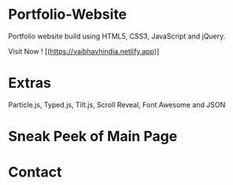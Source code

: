 # Portfolio-Website
Portfolio website build using HTML5, CSS3, JavaScript and jQuery.

Visit Now ! [(https://vaibhavhindia.netlify.app)]
       

# Extras
Particle.js, Typed.js, Tilt.js, Scroll Reveal, Font Awesome and JSON

# Sneak Peek of Main Page 


# Contact



